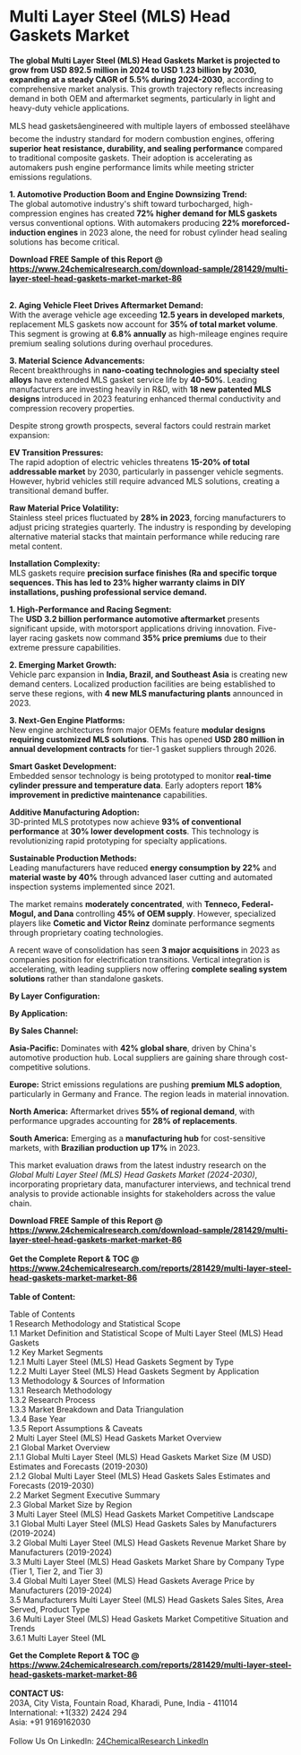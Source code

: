 <h1>Multi Layer Steel (MLS) Head Gaskets Market</h1><p><strong>The global Multi Layer Steel (MLS) Head Gaskets Market is projected to grow from USD 892.5 million in 2024 to USD 1.23 billion by 2030, expanding at a steady CAGR of 5.5% during 2024-2030</strong>, according to comprehensive market analysis. This growth trajectory reflects increasing demand in both OEM and aftermarket segments, particularly in light and heavy-duty vehicle applications.</p><p>MLS head gasketsâengineered with multiple layers of embossed steelâhave become the industry standard for modern combustion engines, offering <strong>superior heat resistance, durability, and sealing performance</strong> compared to traditional composite gaskets. Their adoption is accelerating as automakers push engine performance limits while meeting stricter emissions regulations.</p><p><strong>1. Automotive Production Boom and Engine Downsizing Trend:</strong><br>
The global automotive industry's shift toward turbocharged, high-compression engines has created <strong>72% higher demand for MLS gaskets</strong> versus conventional options. With automakers producing <strong>22% moreforced-induction engines</strong> in 2023 alone, the need for robust cylinder head sealing solutions has become critical.</p><div><b>Download FREE Sample of this Report @ 
            <a href="https://www.24chemicalresearch.com/download-sample/281429/multi-layer-steel-head-gaskets-market-market-86">
            https://www.24chemicalresearch.com/download-sample/281429/multi-layer-steel-head-gaskets-market-market-86</a></b></div><br><p><strong>2. Aging Vehicle Fleet Drives Aftermarket Demand:</strong><br>
With the average vehicle age exceeding <strong>12.5 years in developed markets</strong>, replacement MLS gaskets now account for <strong>35% of total market volume</strong>. This segment is growing at <strong>6.8% annually</strong> as high-mileage engines require premium sealing solutions during overhaul procedures.</p><p><strong>3. Material Science Advancements:</strong><br>
Recent breakthroughs in <strong>nano-coating technologies and specialty steel alloys</strong> have extended MLS gasket service life by <strong>40-50%</strong>. Leading manufacturers are investing heavily in R&amp;D, with <strong>18 new patented MLS designs</strong> introduced in 2023 featuring enhanced thermal conductivity and compression recovery properties.</p><p>Despite strong growth prospects, several factors could restrain market expansion:</p><p><strong>EV Transition Pressures:</strong><br>
	The rapid adoption of electric vehicles threatens <strong>15-20% of total addressable market</strong> by 2030, particularly in passenger vehicle segments. However, hybrid vehicles still require advanced MLS solutions, creating a transitional demand buffer.</p><p><strong>Raw Material Price Volatility:</strong><br>
	Stainless steel prices fluctuated by <strong>28% in 2023</strong>, forcing manufacturers to adjust pricing strategies quarterly. The industry is responding by developing alternative material stacks that maintain performance while reducing rare metal content.</p><p><strong>Installation Complexity:</strong><br>
	MLS gaskets require <strong>precision surface finishes (Ra  and specific torque sequences. This has led to <strong>23% higher warranty claims</strong> in DIY installations, pushing professional service demand.</strong></p><p><strong>1. High-Performance and Racing Segment:</strong><br>
The <strong>USD 3.2 billion performance automotive aftermarket</strong> presents significant upside, with motorsport applications driving innovation. Five-layer racing gaskets now command <strong>35% price premiums</strong> due to their extreme pressure capabilities.</p><p><strong>2. Emerging Market Growth:</strong><br>
Vehicle parc expansion in <strong>India, Brazil, and Southeast Asia</strong> is creating new demand centers. Localized production facilities are being established to serve these regions, with <strong>4 new MLS manufacturing plants</strong> announced in 2023.</p><p><strong>3. Next-Gen Engine Platforms:</strong><br>
New engine architectures from major OEMs feature <strong>modular designs requiring customized MLS solutions</strong>. This has opened <strong>USD 280 million in annual development contracts</strong> for tier-1 gasket suppliers through 2026.</p><p><strong>Smart Gasket Development:</strong><br>
	Embedded sensor technology is being prototyped to monitor <strong>real-time cylinder pressure and temperature data</strong>. Early adopters report <strong>18% improvement in predictive maintenance</strong> capabilities.</p><p><strong>Additive Manufacturing Adoption:</strong><br>
	3D-printed MLS prototypes now achieve <strong>93% of conventional performance</strong> at <strong>30% lower development costs</strong>. This technology is revolutionizing rapid prototyping for specialty applications.</p><p><strong>Sustainable Production Methods:</strong><br>
	Leading manufacturers have reduced <strong>energy consumption by 22%</strong> and <strong>material waste by 40%</strong> through advanced laser cutting and automated inspection systems implemented since 2021.</p><p>The market remains <strong>moderately concentrated</strong>, with <strong>Tenneco, Federal-Mogul, and Dana</strong> controlling <strong>45% of OEM supply</strong>. However, specialized players like <strong>Cometic and Victor Reinz</strong> dominate performance segments through proprietary coating technologies.</p><p>A recent wave of consolidation has seen <strong>3 major acquisitions</strong> in 2023 as companies position for electrification transitions. Vertical integration is accelerating, with leading suppliers now offering <strong>complete sealing system solutions</strong> rather than standalone gaskets.</p><p><strong>By Layer Configuration:</strong></p><p><strong>By Application:</strong></p><p><strong>By Sales Channel:</strong></p><p><strong>Asia-Pacific:</strong> Dominates with <strong>42% global share</strong>, driven by China's automotive production hub. Local suppliers are gaining share through cost-competitive solutions.</p><p><strong>Europe:</strong> Strict emissions regulations are pushing <strong>premium MLS adoption</strong>, particularly in Germany and France. The region leads in material innovation.</p><p><strong>North America:</strong> Aftermarket drives <strong>55% of regional demand</strong>, with performance upgrades accounting for <strong>28% of replacements</strong>.</p><p><strong>South America:</strong> Emerging as a <strong>manufacturing hub</strong> for cost-sensitive markets, with <strong>Brazilian production up 17%</strong> in 2023.</p><p>This market evaluation draws from the latest industry research on the <em>Global Multi Layer Steel (MLS) Head Gaskets Market (2024-2030)</em>, incorporating proprietary data, manufacturer interviews, and technical trend analysis to provide actionable insights for stakeholders across the value chain.</p><div><b>Download FREE Sample of this Report @ 
            <a href="https://www.24chemicalresearch.com/download-sample/281429/multi-layer-steel-head-gaskets-market-market-86">
            https://www.24chemicalresearch.com/download-sample/281429/multi-layer-steel-head-gaskets-market-market-86</a></b></div><br><div><b>Get the Complete Report & TOC @ 
            <a href="https://www.24chemicalresearch.com/reports/281429/multi-layer-steel-head-gaskets-market-market-86">
            https://www.24chemicalresearch.com/reports/281429/multi-layer-steel-head-gaskets-market-market-86</a></b></div><br>
            <b>Table of Content:</b><p>Table of Contents<br />
 1 Research Methodology and Statistical Scope<br />
 1.1 Market Definition and Statistical Scope of Multi Layer Steel (MLS) Head Gaskets<br />
 1.2 Key Market Segments<br />
 1.2.1 Multi Layer Steel (MLS) Head Gaskets Segment by Type<br />
 1.2.2 Multi Layer Steel (MLS) Head Gaskets Segment by Application<br />
 1.3 Methodology & Sources of Information<br />
 1.3.1 Research Methodology<br />
 1.3.2 Research Process<br />
 1.3.3 Market Breakdown and Data Triangulation<br />
 1.3.4 Base Year<br />
 1.3.5 Report Assumptions & Caveats<br />
 2 Multi Layer Steel (MLS) Head Gaskets Market Overview<br />
 2.1 Global Market Overview<br />
 2.1.1 Global Multi Layer Steel (MLS) Head Gaskets Market Size (M USD) Estimates and Forecasts (2019-2030)<br />
 2.1.2 Global Multi Layer Steel (MLS) Head Gaskets Sales Estimates and Forecasts (2019-2030)<br />
 2.2 Market Segment Executive Summary<br />
 2.3 Global Market Size by Region<br />
 3 Multi Layer Steel (MLS) Head Gaskets Market Competitive Landscape<br />
 3.1 Global Multi Layer Steel (MLS) Head Gaskets Sales by Manufacturers (2019-2024)<br />
 3.2 Global Multi Layer Steel (MLS) Head Gaskets Revenue Market Share by Manufacturers (2019-2024)<br />
 3.3 Multi Layer Steel (MLS) Head Gaskets Market Share by Company Type (Tier 1, Tier 2, and Tier 3)<br />
 3.4 Global Multi Layer Steel (MLS) Head Gaskets Average Price by Manufacturers (2019-2024)<br />
 3.5 Manufacturers Multi Layer Steel (MLS) Head Gaskets Sales Sites, Area Served, Product Type<br />
 3.6 Multi Layer Steel (MLS) Head Gaskets Market Competitive Situation and Trends<br />
 3.6.1 Multi Layer Steel (ML</p><div><b>Get the Complete Report & TOC @ 
            <a href="https://www.24chemicalresearch.com/reports/281429/multi-layer-steel-head-gaskets-market-market-86">
            https://www.24chemicalresearch.com/reports/281429/multi-layer-steel-head-gaskets-market-market-86</a></b></div><br><b>CONTACT US:</b><br>
            203A, City Vista, Fountain Road, Kharadi, Pune, India - 411014<br>
            International: +1(332) 2424 294<br>
            Asia: +91 9169162030 <br><br>
            Follow Us On LinkedIn: <a href="https://www.linkedin.com/company/24chemicalresearch/">24ChemicalResearch LinkedIn</a>